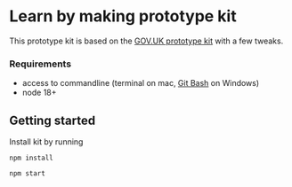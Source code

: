 # Learn by making prototype kit

This prototype kit is based on the [GOV.UK prototype kit](https://github.com/alphagov/govuk-prototype-kit) with a few tweaks.

### Requirements

* access to commandline (terminal on mac, [Git Bash](https://git-scm.com/download/win) on Windows)
* node 18+

## Getting started

Install kit by running

```
npm install
```

```
npm start
```
